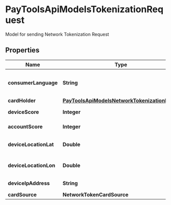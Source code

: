 

# PayToolsApiModelsTokenizationRequest

Model for sending Network Tokenization Request

## Properties

| Name | Type | Description | Notes |
|------------ | ------------- | ------------- | -------------|
|**consumerLanguage** | **String** | Iso-369-1 2-letter language code |  [optional] |
|**cardHolder** | [**PayToolsApiModelsNetworkTokenizationPayer**](PayToolsApiModelsNetworkTokenizationPayer.md) |  |  [optional] |
|**deviceScore** | **Integer** | Device score |  [optional] |
|**accountScore** | **Integer** | Account score |  [optional] |
|**deviceLocationLat** | **Double** | Device latitude -90 to 90 |  [optional] |
|**deviceLocationLon** | **Double** | Device longitude -90 to 90 |  [optional] |
|**deviceIpAddress** | **String** | Ip address of device |  [optional] |
|**cardSource** | **NetworkTokenCardSource** |  |  [optional] |



